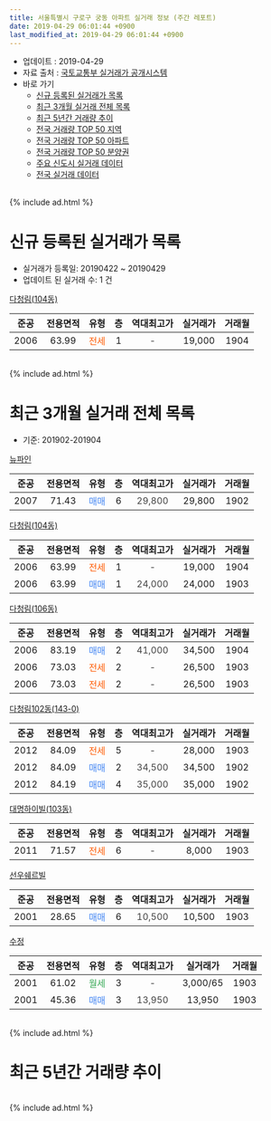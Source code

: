 ```yaml
---
title: 서울특별시 구로구 궁동 아파트 실거래 정보 (주간 레포트)
date: 2019-04-29 06:01:44 +0900
last_modified_at: 2019-04-29 06:01:44 +0900
---
```


* 업데이트 : 2019-04-29
* 자료 출처 : [국토교통부 실거래가 공개시스템](http://rt.molit.go.kr)
* 바로 가기
    * [신규 등록된 실거래가 목록](#신규-등록된-실거래가-목록)
    * [최근 3개월 실거래 전체 목록](#최근-3개월-실거래-전체-목록)
    * [최근 5년간 거래량 추이](#최근-5년간-거래량-추이)
    * [전국 거래량 TOP 50 지역](https://inasie.github.io/apt-trade-info/최근-3개월-전국에서-가장-거래가-많이-발생한-지역)
    * [전국 거래량 TOP 50 아파트](https://inasie.github.io/apt-trade-info/최근-3개월-전국에서-가장-거래가-많이-발생한-아파트)
    * [전국 거래량 TOP 50 분양권](https://inasie.github.io/apt-trade-info/최근-3개월-전국에서-가장-거래가-많이-발생한-분양권)
    * [주요 신도시 실거래 데이터](https://inasie.github.io/apt-trade-info/주요-신도시)
    * [전국 실거래 데이터](https://inasie.github.io/apt-trade-info/전국)
<br>
{% include ad.html %}
<br>

# 신규 등록된 실거래가 목록
* 실거래가 등록일: 20190422 ~ 20190429
* 업데이트 된 실거래 수: 1 건


[다청림(104동)](https://search.naver.com/search.naver?query=%EC%84%9C%EC%9A%B8%ED%8A%B9%EB%B3%84%EC%8B%9C+%EA%B5%AC%EB%A1%9C%EA%B5%AC+%EA%B6%81%EB%8F%99+%EB%8B%A4%EC%B2%AD%EB%A6%BC%28104%EB%8F%99%29)

|준공|전용면적|유형|층|역대최고가|실거래가|거래월|
|:---:|:---:|:---:|:---:|:---:|:---:|:---:|
|2006|63.99|<span style="color:#ff5a00">전세</span>|1|<span style="color:#444444">-</span>|19,000|1904|


<br>
{% include ad.html %}
<br>

# 최근 3개월 실거래 전체 목록
* 기준: 201902-201904


[뉴파인](https://search.naver.com/search.naver?query=%EC%84%9C%EC%9A%B8%ED%8A%B9%EB%B3%84%EC%8B%9C+%EA%B5%AC%EB%A1%9C%EA%B5%AC+%EA%B6%81%EB%8F%99+%EB%89%B4%ED%8C%8C%EC%9D%B8)

|준공|전용면적|유형|층|역대최고가|실거래가|거래월|
|:---:|:---:|:---:|:---:|:---:|:---:|:---:|
|2007|71.43|<span style="color:#4285f3">매매</span>|6|<span style="color:#444444">29,800</span>|29,800|1902|

[다청림(104동)](https://search.naver.com/search.naver?query=%EC%84%9C%EC%9A%B8%ED%8A%B9%EB%B3%84%EC%8B%9C+%EA%B5%AC%EB%A1%9C%EA%B5%AC+%EA%B6%81%EB%8F%99+%EB%8B%A4%EC%B2%AD%EB%A6%BC%28104%EB%8F%99%29)

|준공|전용면적|유형|층|역대최고가|실거래가|거래월|
|:---:|:---:|:---:|:---:|:---:|:---:|:---:|
|2006|63.99|<span style="color:#ff5a00">전세</span>|1|<span style="color:#444444">-</span>|19,000|1904|
|2006|63.99|<span style="color:#4285f3">매매</span>|1|<span style="color:#444444">24,000</span>|24,000|1903|

[다청림(106동)](https://search.naver.com/search.naver?query=%EC%84%9C%EC%9A%B8%ED%8A%B9%EB%B3%84%EC%8B%9C+%EA%B5%AC%EB%A1%9C%EA%B5%AC+%EA%B6%81%EB%8F%99+%EB%8B%A4%EC%B2%AD%EB%A6%BC%28106%EB%8F%99%29)

|준공|전용면적|유형|층|역대최고가|실거래가|거래월|
|:---:|:---:|:---:|:---:|:---:|:---:|:---:|
|2006|83.19|<span style="color:#4285f3">매매</span>|2|<span style="color:#444444">41,000</span>|34,500|1904|
|2006|73.03|<span style="color:#ff5a00">전세</span>|2|<span style="color:#444444">-</span>|26,500|1903|
|2006|73.03|<span style="color:#ff5a00">전세</span>|2|<span style="color:#444444">-</span>|26,500|1903|

[다청림102동(143-0)](https://search.naver.com/search.naver?query=%EC%84%9C%EC%9A%B8%ED%8A%B9%EB%B3%84%EC%8B%9C+%EA%B5%AC%EB%A1%9C%EA%B5%AC+%EA%B6%81%EB%8F%99+%EB%8B%A4%EC%B2%AD%EB%A6%BC102%EB%8F%99%28143-0%29)

|준공|전용면적|유형|층|역대최고가|실거래가|거래월|
|:---:|:---:|:---:|:---:|:---:|:---:|:---:|
|2012|84.09|<span style="color:#ff5a00">전세</span>|5|<span style="color:#444444">-</span>|28,000|1903|
|2012|84.09|<span style="color:#4285f3">매매</span>|2|<span style="color:#444444">34,500</span>|34,500|1902|
|2012|84.19|<span style="color:#4285f3">매매</span>|4|<span style="color:#444444">35,000</span>|35,000|1902|

[대명하이빌(103동)](https://search.naver.com/search.naver?query=%EC%84%9C%EC%9A%B8%ED%8A%B9%EB%B3%84%EC%8B%9C+%EA%B5%AC%EB%A1%9C%EA%B5%AC+%EA%B6%81%EB%8F%99+%EB%8C%80%EB%AA%85%ED%95%98%EC%9D%B4%EB%B9%8C%28103%EB%8F%99%29)

|준공|전용면적|유형|층|역대최고가|실거래가|거래월|
|:---:|:---:|:---:|:---:|:---:|:---:|:---:|
|2011|71.57|<span style="color:#ff5a00">전세</span>|6|<span style="color:#444444">-</span>|8,000|1903|

[선우쉐르빌](https://search.naver.com/search.naver?query=%EC%84%9C%EC%9A%B8%ED%8A%B9%EB%B3%84%EC%8B%9C+%EA%B5%AC%EB%A1%9C%EA%B5%AC+%EA%B6%81%EB%8F%99+%EC%84%A0%EC%9A%B0%EC%89%90%EB%A5%B4%EB%B9%8C)

|준공|전용면적|유형|층|역대최고가|실거래가|거래월|
|:---:|:---:|:---:|:---:|:---:|:---:|:---:|
|2001|28.65|<span style="color:#4285f3">매매</span>|6|<span style="color:#444444">10,500</span>|10,500|1903|

[수정](https://search.naver.com/search.naver?query=%EC%84%9C%EC%9A%B8%ED%8A%B9%EB%B3%84%EC%8B%9C+%EA%B5%AC%EB%A1%9C%EA%B5%AC+%EA%B6%81%EB%8F%99+%EC%88%98%EC%A0%95)

|준공|전용면적|유형|층|역대최고가|실거래가|거래월|
|:---:|:---:|:---:|:---:|:---:|:---:|:---:|
|2001|61.02|<span style="color:#34a853">월세</span>|3|<span style="color:#444444">-</span>|3,000/65|1903|
|2001|45.36|<span style="color:#4285f3">매매</span>|3|<span style="color:#444444">13,950</span>|13,950|1903|


<br>
{% include ad.html %}
<br>

# 최근 5년간 거래량 추이


<div style="width:100%;">
    <canvas id="deal_progress" height="200"></canvas>
</div>

<script>
new Chart(document.getElementById("deal_progress"), {
    type: 'line',
    data: {
        labels: ['201404','201405','201406','201407','201408','201409','201410','201411','201412','201501','201502','201503','201504','201505','201506','201507','201508','201509','201510','201511','201512','201601','201602','201603','201604','201605','201606','201607','201608','201609','201610','201611','201612','201701','201702','201703','201704','201705','201706','201707','201708','201709','201710','201711','201712','201801','201802','201803','201804','201805','201806','201807','201808','201809','201810','201811','201812','201901','201902','201903','201904'],
        datasets: [{
            label: '매매',
            pointRadius: 1,
            data: [1, 1, 3, 4, 2, 1, 5, 4, 1, 1, 1, 5, 6, 5, 3, 4, 1, 2, 4, 0, 2, 0, 4, 3, 1, 2, 4, 1, 2, 1, 3, 1, 2, 2, 4, 5, 2, 9, 2, 2, 3, 2, 1, 0, 0, 0, 2, 1, 1, 2, 1, 2, 0, 0, 1, 2, 2, 1, 3, 3, 1],
            borderColor: "rgba(255, 201, 14, 1)",
            backgroundColor: "rgba(255, 201, 14, 0.5)",
            fill: false,
            lineTension: 0
        },{
            label: '전월세',
            pointRadius: 1,
            data: [3, 2, 2, 1, 2, 1, 2, 2, 1, 1, 3, 1, 2, 2, 1, 2, 2, 4, 0, 0, 1, 3, 3, 1, 3, 2, 2, 0, 0, 0, 1, 1, 2, 3, 1, 3, 3, 0, 0, 2, 1, 1, 0, 0, 0, 3, 1, 2, 1, 0, 2, 2, 1, 2, 2, 2, 2, 1, 0, 5, 1],
            borderColor: "rgba(0, 141, 185, 1)",
            backgroundColor: "rgba(0, 141, 185, 0.5)",
            fill: false,
            lineTension: 0
        }
        ]
    },
    options: {
        responsive: true,
        title: {
            display: false
        },
        tooltips: {
            mode: 'index',
            intersect: false
        },
        hover: {
            mode: 'nearest',
            intersect: true
        },
        scales: {
            xAxes: [{
                display: true,
                scaleLabel: {
                    display: true,
                    labelString: '년/월'
                }
            }],
            yAxes: [{
                display: true,
                ticks: {
                    suggestedMin: 0,
                },
                scaleLabel: {
                    display: true,
                    labelString: '실거래 수'
                }
            }]
        }
    }
});

</script>


<br>
{% include ad.html %}
<br>

